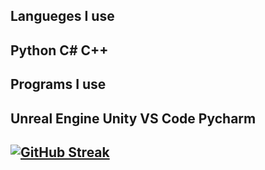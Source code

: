 ## Langueges I use
## Python C# C++
## Programs I use
## Unreal Engine Unity VS Code Pycharm

## [![GitHub Streak](https://streak-stats.demolab.com?user=dmgdevGit&theme=dark&hide_border=true&border_radius=5&exclude_days=Sun)](https://git.io/streak-stats)

